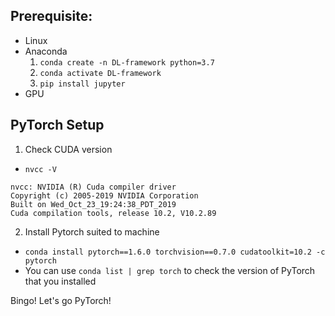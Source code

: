 
## Prerequisite: 
* Linux
* Anaconda
  1. `conda create -n DL-framework python=3.7`
  2. `conda activate DL-framework`
  3. `pip install jupyter`
* GPU



## PyTorch Setup

1. Check CUDA version
  * `nvcc -V`
  ```
  nvcc: NVIDIA (R) Cuda compiler driver
  Copyright (c) 2005-2019 NVIDIA Corporation
  Built on Wed_Oct_23_19:24:38_PDT_2019
  Cuda compilation tools, release 10.2, V10.2.89
  ```
2. Install Pytorch suited to machine
* `conda install pytorch==1.6.0 torchvision==0.7.0 cudatoolkit=10.2 -c pytorch`
*  You can use `conda list | grep torch` to check the version of PyTorch that you installed 
  
Bingo! Let's go PyTorch!



